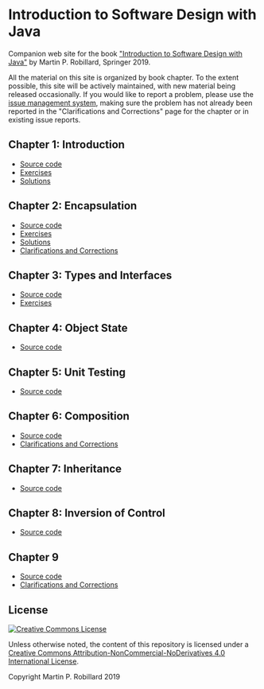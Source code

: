 # Introduction to Software Design with Java

Companion web site for the book ["Introduction to Software Design with Java"](https://www.springer.com/gp/book/9783030240936) by Martin P. Robillard, Springer 2019. 

All the material on this site is organized by book chapter. To the extent possible, this site will be actively maintained, with new material being released occasionally. If you would like to report a problem, please use the [issue management system](https://github.com/prmr/DesignBook/issues), making sure the problem has not already been reported in the "Clarifications and Corrections" page for the chapter or in existing issue reports.

## Chapter 1: Introduction

* [Source code](chapter-code/chapter1)
* [Exercises](exercises/e-chapter1.md)
* [Solutions](solutions/s-chapter1.md)

## Chapter 2: Encapsulation

* [Source code](chapter-code/chapter2)
* [Exercises](exercises/e-chapter2.md)
* [Solutions](solutions/s-chapter2.md)
* [Clarifications and Corrections](corrections/c-chapter2.md)


## Chapter 3: Types and Interfaces

* [Source code](chapter-code/chapter3)
* [Exercises](exercises/e-chapter3.md)

## Chapter 4: Object State

* [Source code](chapter-code/chapter4)

## Chapter 5: Unit Testing

* [Source code](chapter-code/chapter5)

## Chapter 6: Composition

* [Source code](chapter-code/chapter6)
* [Clarifications and Corrections](corrections/c-chapter6.md)

## Chapter 7: Inheritance

* [Source code](chapter-code/chapter7)

## Chapter 8: Inversion of Control

* [Source code](chapter-code/chapter8)

## Chapter 9

* [Source code](chapter-code/chapter9)
* [Clarifications and Corrections](corrections/c-chapter9.md)

## License

<a rel="license" href="http://creativecommons.org/licenses/by-nc-nd/4.0/"><img alt="Creative Commons License" style="border-width:0" src="https://i.creativecommons.org/l/by-nc-nd/4.0/88x31.png" /></a>

Unless otherwise noted, the content of this repository is licensed under a <a rel="license" href="http://creativecommons.org/licenses/by-nc-nd/4.0/">Creative Commons Attribution-NonCommercial-NoDerivatives 4.0 International License</a>. 

Copyright Martin P. Robillard 2019

